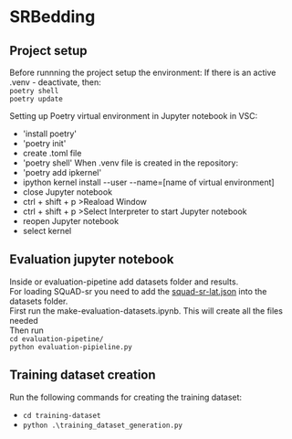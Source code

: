 # SRBedding

## Project setup
Before runnning the project setup the environment:
If there is an active .venv - deactivate, then:  
`poetry shell`  
`poetry update`

Setting up Poetry virtual environment in Jupyter notebook in VSC:
- 'install poetry'
- 'poetry init'
- create .toml file
- 'poetry shell'
When .venv file is created in the repository:
- 'poetry add ipkernel'
- ipython kernel install --user --name=[name of virtual environment]
- close Jupyter notebook
- ctrl + shift + p >Reaload Window
- ctrl + shift + p >Select Interpreter to start Jupyter notebook
- reopen Jupyter notebook
- select kernel

## Evaluation jupyter notebook
Inside or evaluation-pipetine add datasets folder and results.  
For loading SQuAD-sr you need to add the [squad-sr-lat.json](https://www.kaggle.com/datasets/aleksacvetanovic/squad-sr) into the datasets folder.  
First run the make-evaluation-datasets.ipynb. This will create all the files needed  
Then run  
`cd evaluation-pipetine/`  
`python evaluation-pipieline.py`  



## Training dataset creation  
Run the following commands for creating the training dataset:    
- `cd training-dataset`  
- `python .\training_dataset_generation.py`  
